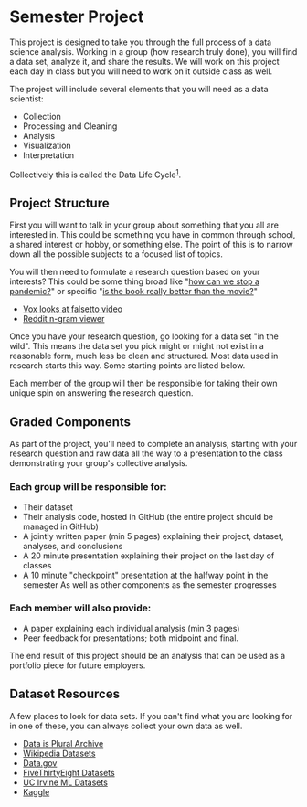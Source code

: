 # Semester Project

This project is designed to take you through the full process of a data science analysis. Working in a group (how research truly done), you will find a data set, analyze it, and share the results. We will work on this project each day in class but you will need to work on it outside class as well.

The project will include several elements that you will need as a data scientist:

 - Collection
 - Processing and Cleaning
 - Analysis
 - Visualization
 - Interpretation

Collectively this is called the Data Life Cycle<sup>[1](https://doi.org/10.1162/99608f92.e26845b4 "Wing, J. M. (2019). The Data Life Cycle.")</sup>.

## Project Structure

First you will want to talk in your group about something that you all are interested in. This could be something you have in common through school, a shared interest or hobby, or something else. The point of this is to narrow down all the possible subjects to a focused list of topics.

You will then need to formulate a research question based on your interests? This could be some thing broad like "[how can we stop a pandemic?](https://pudding.cool/2021/03/covid-science/)" or specific "[is the book really better than the movie?](https://fivethirtyeight.com/features/the-20-most-extreme-cases-of-the-book-was-better-than-the-movie/)"

- [Vox looks at falsetto video](https://youtu.be/qJT2h5uGAC0)
- [Reddit n-gram viewer](https://projects.fivethirtyeight.com/reddit-ngram/)

Once you have your research question, go looking for a data set "in the wild". This means the data set you pick might or might not exist in a reasonable form, much less be clean and structured. Most data used in research starts this way. Some starting points are listed below.

Each member of the group will then be responsible for taking their own unique spin on answering the research question.

## Graded Components

As part of the project, you'll need to complete an analysis, starting with your research question and raw data all the way to a presentation to the class demonstrating your group's collective analysis.

### Each group will be responsible for:
 - Their dataset
 - Their analysis code, hosted in GitHub (the entire project should be managed in GitHub)
 - A jointly written paper (min 5 pages) explaining their project, dataset, analyses, and conclusions
 - A 20 minute presentation explaining their project on the last day of classes
 - A 10 minute "checkpoint" presentation at the halfway point in the semester
 As well as other components as the semester progresses
 
### Each member will also provide:
 - A paper explaining each individual analysis (min 3 pages)
 - Peer feedback for presentations; both midpoint and final.

The end result of this project should be an analysis that can be used as a portfolio piece for future employers.


## Dataset Resources

A few places to look for data sets. If you can't find what you are looking for in one of these, you can always collect your own data as well.

- [Data is Plural Archive](https://docs.google.com/spreadsheets/d/1wZhPLMCHKJvwOkP4juclhjFgqIY8fQFMemwKL2c64vk/edit#gid=0)
- [Wikipedia Datasets](https://en.wikipedia.org/wiki/List_of_datasets_for_machine-learning_research)
- [Data.gov](https://www.data.gov/)
- [FiveThirtyEight Datasets](https://data.fivethirtyeight.com/)
- [UC Irvine ML Datasets](https://archive.ics.uci.edu/ml/datasets.php)
- [Kaggle](https://www.kaggle.com/datasets)

